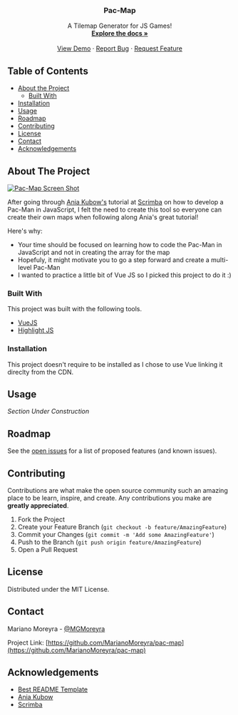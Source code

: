 <br />
<p align="center">
  <h3 align="center">Pac-Map</h3>

  <p align="center">
    A Tilemap Generator for JS Games!
    <br />
    <a href="https://github.com/MarianoMoreyra/pac-map"><strong>Explore the docs »</strong></a>
    <br />
    <br />
    <a href="Tilemap Generator for JS Games">View Demo</a>
    ·
    <a href="https://github.com/MarianoMoreyra/pac-map/issues">Report Bug</a>
    ·
    <a href="https://github.com/MarianoMoreyra/pac-map/issues">Request Feature</a>
  </p>
</p>



<!-- TABLE OF CONTENTS -->
## Table of Contents

* [About the Project](#about-the-project)
  * [Built With](#built-with)
* [Installation](#installation)
* [Usage](#usage)
* [Roadmap](#roadmap)
* [Contributing](#contributing)
* [License](#license)
* [Contact](#contact)
* [Acknowledgements](#acknowledgements)
<!-- ABOUT THE PROJECT -->
## About The Project

[![Pac-Map Screen Shot](http://devenit.com/mini-games/pacmap/images/pacmap-tc.png)](http://devenit.com/mini-games/pacmap/)

After going through [Ania Kubow's](https://twitter.com/ania_kubow) tutorial at [Scrimba](https://scrimba.com) on how to develop a Pac-Man in JavaScript, I felt the need to create this tool so everyone can create their own maps when following along Ania's great tutorial!

Here's why:
* Your time should be focused on learning how to code the Pac-Man in JavaScript and not in creating the array for the map
* Hopefuly, it might motivate you to go a step forward and create a multi-level Pac-Man
* I wanted to practice a little bit of Vue JS so I picked this project to do it :)


### Built With
This project was built with the following tools.
* [VueJS](https://vuejs.org/)
* [Highlight JS](https://highlightjs.org/)


### Installation
This project doesn't require to be installed as I chose to use Vue linking it direclty from the CDN. 


<!-- USAGE EXAMPLES -->
## Usage

_Section Under Construction_


<!-- ROADMAP -->
## Roadmap

See the [open issues](https://github.com/MarianoMoreyra/pac-map/issues) for a list of proposed features (and known issues).


<!-- CONTRIBUTING -->
## Contributing

Contributions are what make the open source community such an amazing place to be learn, inspire, and create. Any contributions you make are **greatly appreciated**.

1. Fork the Project
2. Create your Feature Branch (`git checkout -b feature/AmazingFeature`)
3. Commit your Changes (`git commit -m 'Add some AmazingFeature'`)
4. Push to the Branch (`git push origin feature/AmazingFeature`)
5. Open a Pull Request



<!-- LICENSE -->
## License

Distributed under the MIT License.



<!-- CONTACT -->
## Contact

Mariano Moreyra - [@MGMoreyra](https://twitter.com/MGMoreyra)

Project Link: [https://github.com/MarianoMoreyra/pac-map](https://github.com/MarianoMoreyra/pac-map)



<!-- ACKNOWLEDGEMENTS -->
## Acknowledgements
* [Best README Template](https://github.com/nunomaduro/Best-README-Template)
* [Ania Kubow](https://twitter.com/ania_kubow)
* [Scrimba](https://scrimba.com)

